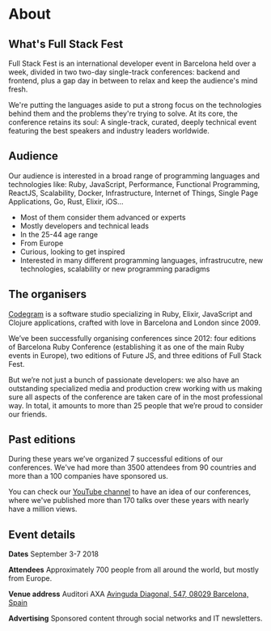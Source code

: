# About

## What's Full Stack Fest

Full Stack Fest is an international developer event in Barcelona held over a week, divided in two two-day single-track conferences: backend and frontend, plus a gap day in between to relax and keep the audience's mind fresh.

We're putting the languages aside to put a strong focus on the technologies behind them and the problems they're trying to solve. At its core, the conference retains its soul: A single-track, curated, deeply technical event featuring the best speakers and industry leaders worldwide.

## Audience

Our audience is interested in a broad range of programming languages and technologies like: Ruby, JavaScript, Performance, Functional Programming, ReactJS, Scalability, Docker, Infrastructure, Internet of Things, Single Page Applications, Go, Rust, Elixir, iOS…

* Most of them consider them advanced or experts
* Mostly developers and technical leads
* In the 25-44 age range
* From Europe
* Curious, looking to get inspired
* Interested in many different programming languages, infrastrucutre, new technologies, scalability or new programming paradigms

## The organisers

[Codegram](https://www.codegram.com) is a software studio specializing in Ruby, Elixir, JavaScript and Clojure applications, crafted with love in Barcelona and London since 2009.

We’ve been successfully organising conferences since 2012: four editions of Barcelona Ruby Conference (establishing it as one of the main Ruby events in Europe), two editions of Future JS, and three editions of Full Stack Fest.

But we’re not just a bunch of passionate developers: we also have an outstanding specialized media and production crew working with us making sure all aspects of the conference are taken care of in the most professional way. In total, it amounts to more than 25 people that we’re proud to consider our friends.

## Past editions

During these years we’ve organized 7 successful editions of our conferences. We've had more than 3500 attendees from 90 countries and more than a 100 companies have sponsored us.

You can check our [YouTube channel](https://www.youtube.com/channel/UCwoOpKfkyCQHW562hXXQAGg/playlists) to have an idea of our conferences, where we've published more than 170 talks over these years with nearly have a million views.

## Event details

**Dates**
September 3-7 2018

**Attendees**
Approximately 700 people from all around the world, but mostly from Europe.

**Venue address**
Auditori AXA
[Avinguda Diagonal, 547, 08029 Barcelona, Spain](https://goo.gl/maps/d8sSaQQcBc92)

**Advertising**
Sponsored content through social networks and IT newsletters.
